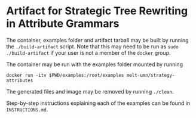 # Artifact for Strategic Tree Rewriting in Attribute Grammars

The container, examples folder and artifact tarball may be built by running the `./build-artifact` script.
Note that this may need to be run as `sudo ./build-artifact` if your user is not a member of the `docker` group.

The container may be run with the examples folder mounted by running
```
docker run -itv $PWD/examples:/root/examples melt-umn/strategy-attributes
```

The generated files and image may be removed by running `./clean`.

Step-by-step instructions explaining each of the examples can be found in `INSTRUCTIONS.md`.

